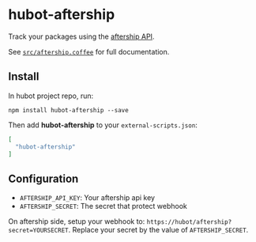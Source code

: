 # hubot-aftership

Track your packages using the [aftership API](https://www.aftership.com/docs/api).

See [`src/aftership.coffee`](src/aftership.coffee) for full documentation.

## Install

In hubot project repo, run:

    npm install hubot-aftership --save

Then add **hubot-aftership** to your `external-scripts.json`:

```json
[
  "hubot-aftership"
]
```

## Configuration


- `AFTERSHIP_API_KEY`: Your aftership api key
- `AFTERSHIP_SECRET`: The secret that protect webhook

On aftership side, setup your webhook to: `https://hubot/aftership?secret=YOURSECRET`. Replace your secret by the value of `AFTERSHIP_SECRET`.
